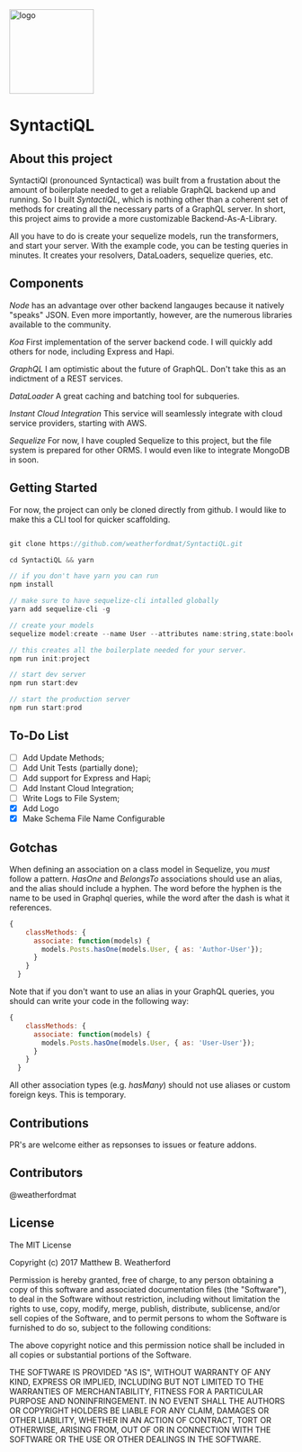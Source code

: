 
<img width="150" alt="logo" src="https://user-images.githubusercontent.com/13956201/32232205-86a0a138-be25-11e7-9d41-46efd1cc4141.png">

# SyntactiQL

## About this project

SyntactiQl (pronounced Syntactical) was built from a frustation about the amount of boilerplate needed to get a reliable GraphQL backend up and running. So I built _SyntactiQL_,
which is nothing other than a coherent set of methods for creating all the necessary parts of a GraphQL server. In short, this project aims to provide a more
customizable Backend-As-A-Library.

All you have to do is create your sequelize models, run the transformers, and start your server. With the example code, you can be testing queries in minutes. It creates your resolvers, DataLoaders, sequelize queries, etc.

## Components

_Node_ has an advantage over other backend langauges because it natively "speaks" JSON. Even more importantly, however, are the numerous libraries available to the community.

_Koa_ First implementation of the server backend code. I will quickly add others for node, including Express and Hapi. 

_GraphQL_ I am optimistic about the future of GraphQL. Don't take this as an indictment of a REST services.

_DataLoader_ A great caching and batching tool for subqueries.

_Instant Cloud Integration_ This service will seamlessly integrate with cloud service providers, starting with AWS.

_Sequelize_ For now, I have coupled Sequelize to this project, but the file system is prepared for other ORMS. I would even like to integrate MongoDB in soon.

## Getting Started

For now, the project can only be cloned directly from github. I would like to make this a CLI tool for quicker scaffolding.

``` javascript

git clone https://github.com/weatherfordmat/SyntactiQL.git

cd SyntactiQL && yarn

// if you don't have yarn you can run
npm install

// make sure to have sequelize-cli intalled globally
yarn add sequelize-cli -g

// create your models
sequelize model:create --name User --attributes name:string,state:boolean,birth:date,card:integer

// this creates all the boilerplate needed for your server.
npm run init:project

// start dev server
npm run start:dev

// start the production server
npm run start:prod
```

## To-Do List

- [ ] Add Update Methods;  
- [ ] Add Unit Tests (partially done);  
- [ ] Add support for Express and Hapi;  
- [ ] Add Instant Cloud Integration;  
- [ ] Write Logs to File System; 
- [x] Add Logo 
- [x] Make Schema File Name Configurable

## Gotchas

When defining an association on a class model in Sequelize, you _must_ follow a pattern. _HasOne_ and _BelongsTo_ associations should use an alias, and the alias should include a hyphen. The word before the hyphen is the name to be used in Graphql queries, while the word after the dash is what it references.

``` javascript
{
    classMethods: {
      associate: function(models) {
        models.Posts.hasOne(models.User, { as: 'Author-User'});
      }
    }
  }
```

Note that if you don't want to use an alias in your GraphQL queries, you should can write your code in the following way:
``` javascript
{
    classMethods: {
      associate: function(models) {
        models.Posts.hasOne(models.User, { as: 'User-User'});
      }
    }
  }
```

All other association types (e.g. _hasMany_) should not use aliases or custom foreign keys. This is temporary.

## Contributions

PR's are welcome either as repsonses to issues or feature addons.

## Contributors

@weatherfordmat

## License

The MIT License

Copyright (c) 2017 Matthew B. Weatherford

Permission is hereby granted, free of charge, to any person obtaining a copy
of this software and associated documentation files (the "Software"), to deal
in the Software without restriction, including without limitation the rights
to use, copy, modify, merge, publish, distribute, sublicense, and/or sell
copies of the Software, and to permit persons to whom the Software is
furnished to do so, subject to the following conditions:

The above copyright notice and this permission notice shall be included in
all copies or substantial portions of the Software.

THE SOFTWARE IS PROVIDED "AS IS", WITHOUT WARRANTY OF ANY KIND, EXPRESS OR
IMPLIED, INCLUDING BUT NOT LIMITED TO THE WARRANTIES OF MERCHANTABILITY,
FITNESS FOR A PARTICULAR PURPOSE AND NONINFRINGEMENT. IN NO EVENT SHALL THE
AUTHORS OR COPYRIGHT HOLDERS BE LIABLE FOR ANY CLAIM, DAMAGES OR OTHER
LIABILITY, WHETHER IN AN ACTION OF CONTRACT, TORT OR OTHERWISE, ARISING FROM,
OUT OF OR IN CONNECTION WITH THE SOFTWARE OR THE USE OR OTHER DEALINGS IN
THE SOFTWARE.
